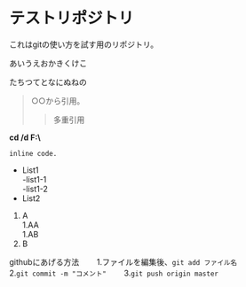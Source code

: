 # テストリポジトリ
これはgitの使い方を試す用のリポジトリ。

あいうえおかきくけこ

たちつてとなにぬねの

> ○○から引用。  
>>多重引用  

**cd /d F:\\**

`inline code.`  

- List1  
	-list1-1  
	-list1-2  
- List2  

1. A  
	1.AA  
	1.AB  
1. B  

githubにあげる方法　　
1.ファイルを編集後、`git add ファイル名`  
2.`git commit -m "コメント"`　　
3.`git push origin master`  

